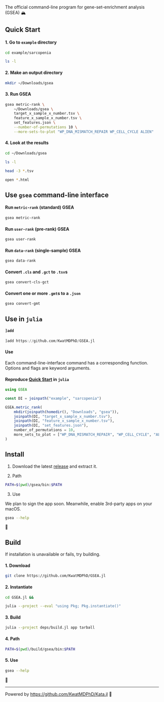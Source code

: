 The official command-line program for gene-set-enrichment analysis (GSEA) 🏔️

## Quick Start

#### 1. Go to `example` directory

```bash
cd example/sarcopenia

ls -l
```

#### 2. Make an output directory

```bash
mkdir ~/Downloads/gsea
```

#### 3. Run GSEA

```bash
gsea metric-rank \
    ~/Downloads/gsea \
    target_x_sample_x_number.tsv \
    feature_x_sample_x_number.tsv \
    set_features.json \
    --number-of-permutations 10 \
    --more-sets-to-plot "WP_DNA_MISMATCH_REPAIR WP_CELL_CYCLE ALIEN"
```

#### 4. Look at the results

```bash
cd ~/Downloads/gsea

ls -l

head -3 *.tsv

open *.html
```

## Use `gsea` command-line interface

#### Run `metric-rank` (standard) GSEA

```bash
gsea metric-rank
```

#### Run `user-rank` (pre-rank) GSEA

```bash
gsea user-rank
```

#### Run `data-rank` (single-sample) GSEA

```bash
gsea data-rank
```

#### Convert `.cls` and `.gct` to `.tsv`s

```bash
gsea convert-cls-gct
```

#### Convert one or more `.gmt`s to a `.json`

```bash
gsea convert-gmt
```

## Use in `julia`

#### `]add`

```julia
]add https://github.com/KwatMDPhD/GSEA.jl
```

#### Use

Each command-line-interface command has a corresponding function.
Options and flags are keyword arguments.

#### Reproduce [Quick Start](#quick-start) in `julia`

```julia
using GSEA

const DI = joinpath("example", "sarcopenia")

GSEA.metric_rank(
    mkdir(joinpath(homedir(), "Downloads", "gsea")),
    joinpath(DI, "target_x_sample_x_number.tsv"),
    joinpath(DI, "feature_x_sample_x_number.tsv"),
    joinpath(DI, "set_features.json"),
    number_of_permutations = 10,
    more_sets_to_plot = ["WP_DNA_MISMATCH_REPAIR", "WP_CELL_CYCLE", "ALIEN"],
)
```

## Install

1. Download the latest [release](https://github.com/KwatMDPhD/GSEA.jl/releases/latest) and extract it.

2. Path

```bash
PATH=$(pwd)/gsea/bin:$PATH
```

3. Use

We plan to sign the app soon. Meanwhile, enable 3rd-party apps on your macOS.

```bash
gsea --help
```

🎉

## Build

If installation is unavailable or fails, try building.

#### 1. Download

```bash
git clone https://github.com/KwatMDPhD/GSEA.jl
```

#### 2. Instantiate

```bash
cd GSEA.jl &&

julia --project --eval "using Pkg; Pkg.instantiate()"
```

#### 3. Build

```bash
julia --project deps/build.jl app tarball
```

#### 4. Path

```bash
PATH=$(pwd)/build/gsea/bin:$PATH
```

#### 5. Use

```bash
gsea --help
```

🎊

---

Powered by https://github.com/KwatMDPhD/Kata.jl 🥋
